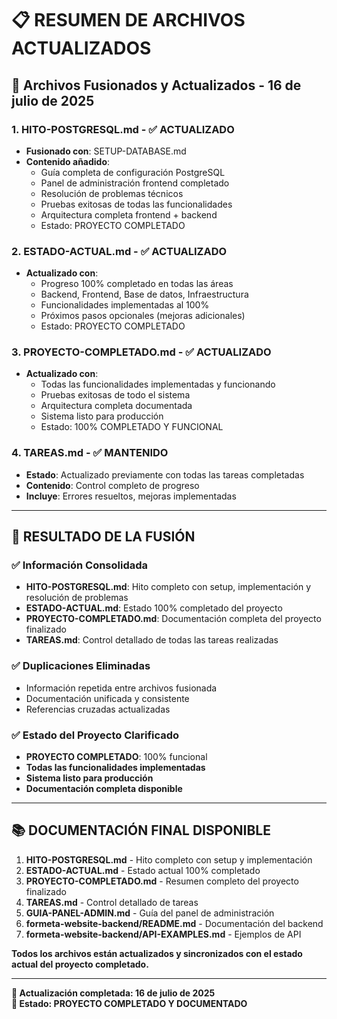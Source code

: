 # 📋 RESUMEN DE ARCHIVOS ACTUALIZADOS

## 🔄 **Archivos Fusionados y Actualizados - 16 de julio de 2025**

### **1. HITO-POSTGRESQL.md - ✅ ACTUALIZADO**
- **Fusionado con**: SETUP-DATABASE.md
- **Contenido añadido**:
  - Guía completa de configuración PostgreSQL
  - Panel de administración frontend completado
  - Resolución de problemas técnicos
  - Pruebas exitosas de todas las funcionalidades
  - Arquitectura completa frontend + backend
  - Estado: PROYECTO COMPLETADO

### **2. ESTADO-ACTUAL.md - ✅ ACTUALIZADO**
- **Actualizado con**:
  - Progreso 100% completado en todas las áreas
  - Backend, Frontend, Base de datos, Infraestructura
  - Funcionalidades implementadas al 100%
  - Próximos pasos opcionales (mejoras adicionales)
  - Estado: PROYECTO COMPLETADO

### **3. PROYECTO-COMPLETADO.md - ✅ ACTUALIZADO**
- **Actualizado con**:
  - Todas las funcionalidades implementadas y funcionando
  - Pruebas exitosas de todo el sistema
  - Arquitectura completa documentada
  - Sistema listo para producción
  - Estado: 100% COMPLETADO Y FUNCIONAL

### **4. TAREAS.md - ✅ MANTENIDO**
- **Estado**: Actualizado previamente con todas las tareas completadas
- **Contenido**: Control completo de progreso
- **Incluye**: Errores resueltos, mejoras implementadas

---

## 🎯 **RESULTADO DE LA FUSIÓN**

### **✅ Información Consolidada**
- **HITO-POSTGRESQL.md**: Hito completo con setup, implementación y resolución de problemas
- **ESTADO-ACTUAL.md**: Estado 100% completado del proyecto
- **PROYECTO-COMPLETADO.md**: Documentación completa del proyecto finalizado
- **TAREAS.md**: Control detallado de todas las tareas realizadas

### **✅ Duplicaciones Eliminadas**
- Información repetida entre archivos fusionada
- Documentación unificada y consistente
- Referencias cruzadas actualizadas

### **✅ Estado del Proyecto Clarificado**
- **PROYECTO COMPLETADO**: 100% funcional
- **Todas las funcionalidades implementadas**
- **Sistema listo para producción**
- **Documentación completa disponible**

---

## 📚 **DOCUMENTACIÓN FINAL DISPONIBLE**

1. **HITO-POSTGRESQL.md** - Hito completo con setup y implementación
2. **ESTADO-ACTUAL.md** - Estado actual 100% completado
3. **PROYECTO-COMPLETADO.md** - Resumen completo del proyecto finalizado
4. **TAREAS.md** - Control detallado de tareas
5. **GUIA-PANEL-ADMIN.md** - Guía del panel de administración
6. **formeta-website-backend/README.md** - Documentación del backend
7. **formeta-website-backend/API-EXAMPLES.md** - Ejemplos de API

**Todos los archivos están actualizados y sincronizados con el estado actual del proyecto completado.**

---

**📅 Actualización completada: 16 de julio de 2025**  
**🎉 Estado: PROYECTO COMPLETADO Y DOCUMENTADO**
